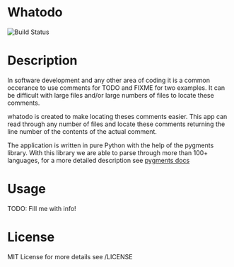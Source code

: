 Whatodo
=======
  
![Build Status](https://travis-ci.org/masterkoppa/whatodo.svg)
# Description
In software development and any other area of coding it is a common occerance to use comments for TODO and FIXME for two examples. It can be difficult with large files and/or large numbers of files to locate these comments.

whatodo is created to make locating theses comments easier. This app can read through any number of files and locate these comments returning the line number of the contents of the actual comment.

The application is written in pure Python with the help of the pygments library. With this library we are able to parse through more than 100+ languages, for a more detailed description see [pygments docs](http://pygments.org/languages/)

# Usage

TODO: Fill me with info!

# License
MIT License for more details see /LICENSE

